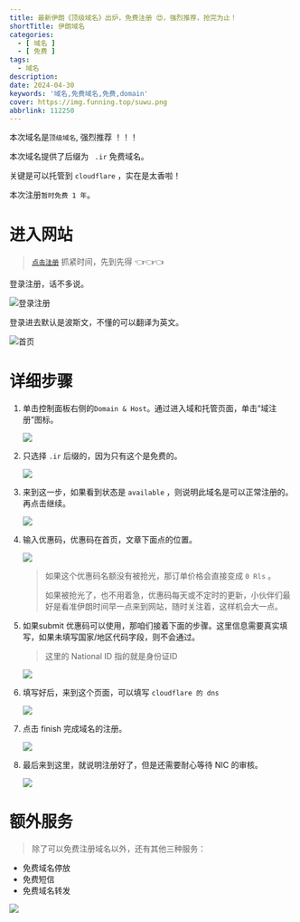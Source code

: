 ```yaml
---
title: 最新伊朗《顶级域名》出炉，免费注册 😍，强烈推荐，抢完为止！
shortTitle: 伊朗域名
categories:
  - [ 域名 ]
  - [ 免费 ]
tags:
  - 域名
description:
date: 2024-04-30
keywords: '域名,免费域名,免费,domain'
cover: https://img.funning.top/suwu.png
abbrlink: 112250
---
```


本次域名是`顶级域名`, 强烈推荐 ！！！

本次域名提供了后缀为 ` .ir` 免费域名。

关键是可以托管到 `cloudflare` ，实在是太香啦！

本次注册`暂时免费 1 年`。

# 进入网站

> [`点击注册`](http://www.parsdata.com/en-US/free-domain) 抓紧时间，先到先得 👈👈👈

登录注册，话不多说。

![登录注册](https://img2.funning.top/file/e6e2d14001da78f58afcb.png)

登录进去默认是波斯文，不懂的可以翻译为英文。

![首页](https://img2.funning.top/file/e5e9106696fc69d1c42de.png)

# 详细步骤

1. 单击控制面板右侧的`Domain & Host`。通过进入域和托管页面，单击“域注册”图标。

   ![](https://img2.funning.top/file/534d8c6b5c12722df944f.png)

2. 只选择 `.ir` 后缀的，因为只有这个是免费的。

   ![](https://img2.funning.top/file/4448a2da504128382a4b4.png)

3. 来到这一步，如果看到状态是 `available` ，则说明此域名是可以正常注册的。再点击继续。

   ![](https://img2.funning.top/file/bdba22c617058dfb7764a.png)

4. 输入优惠码，优惠码在首页，文章下面点的位置。

   ![](https://img2.funning.top/file/73e2b196aca7053fcc79c.png)

   > 如果这个优惠码名额没有被抢光，那订单价格会直接变成 `0 Rls` 。
   >
   > 如果被抢光了，也不用着急，优惠码每天或不定时的更新，小伙伴们最好是看准伊朗时间早一点来到网站，随时关注着，这样机会大一点。

5. 如果submit 优惠码可以使用，那咱们接着下面的步骤。这里信息需要真实填写，如果未填写国家/地区代码字段，则不会通过。

   > 这里的 National ID 指的就是身份证ID

   ![](https://img2.funning.top/file/9b246fcb994711c85d06e.png)

6. 填写好后，来到这个页面，可以填写 `cloudflare 的 dns`

   ![](https://img2.funning.top/file/aa70463f7c12349e0a463.png)

7. 点击 finish 完成域名的注册。

   ![](https://img2.funning.top/file/d9bb2703fd8d7afa2ae8d.png)

8. 最后来到这里，就说明注册好了，但是还需要耐心等待 NIC 的审核。

   ![](https://img2.funning.top/file/1aa0460237d2db6622b6d.png)

# 额外服务

> 除了可以免费注册域名以外，还有其他三种服务：

- 免费域名停放
- 免费短信
- 免费域名转发

![](https://img2.funning.top/file/5af131f8df9a55f33344a.png)

